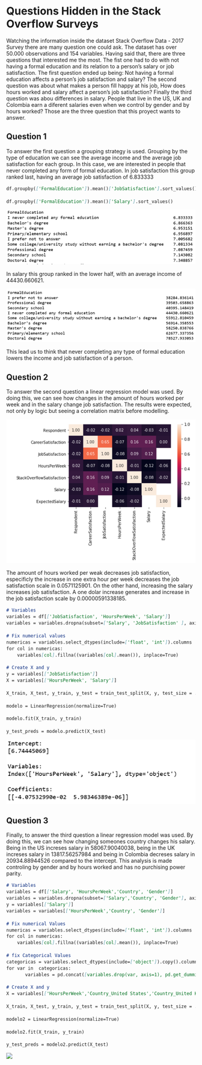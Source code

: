 # Questions Hidden in the Stack Overflow Surveys

Watching the information inside the dataset Stack Overflow Data - 2017 Survey there are many question one could ask. The dataset has over 50.000 observations and 154 variables. Having said that, there are three questions that interested me the most. The fist one had to do with not having a formal education and its relation to a person’s salary or job satisfaction. The first question ended up being: Not having a formal education affects a person’s job satisfaction and salary? The second question was about what makes a person fill happy at his job, How does hours worked and salary affect a person’s job satisfaction? Finally the third question was abou differences in salary. People that live in the US, UK and Colombia earn a diferent salaries even when we control by gender and by hours worked? Those are the three question that this proyect wants to answer.

## Question 1
To answer the first question a grouping strategy is used. Grouping by the type of education we can see the average income and the average job satisfaction for each group. In this case, we are interested in people that never completed any form of formal education. In job satisfaction this group ranked last, having an average job satisfaction of 6.833333

```markdown
df.groupby(['FormalEducation']).mean()['JobSatisfaction'].sort_values()

df.groupby(['FormalEducation']).mean()['Salary'].sort_values()
```

![](/Images/Imagen%201.PNG)

In salary this group ranked in the lower half, with an average income of 44430.660621.


![](/Images/imagen%202.PNG)

This lead us to think that never completing any type of formal education lowers the income and job satisfaction of a person.

## Question 2
To answer the second question a linear regression model was used. By doing this, we can see how changes in the amount of hours worked per week and in the salary change job satisfaction. The results were expected, not only by logic but seeing a correlation matrix before modelling.

![](/Images/imagen%203.PNG)

The amount of hours worked per weak decreases job satisfaction, especificly the increase in one extra hour per week decreases the job satisfaction scale in 0.0571125901. On the other hand, increasing the salary increases job satisfaction. A one dolar increase generates and increase in the job satisfaction scale by 0.00000591338185.

```markdown
# Variables
variables = df[['JobSatisfaction', 'HoursPerWeek', 'Salary']]
variables = variables.dropna(subset=['Salary', 'JobSatisfaction' ], axis=0)

# Fix numerical values
numericas = variables.select_dtypes(include=['float', 'int']).columns
for col in numericas:
    variables[col].fillna((variables[col].mean()), inplace=True)
        
# Create X and y
y = variables[['JobSatisfaction']]   
X = variables[['HoursPerWeek', 'Salary']]

X_train, X_test, y_train, y_test = train_test_split(X, y, test_size = .30, random_state=123)

modelo = LinearRegression(normalize=True) 

modelo.fit(X_train, y_train) 

y_test_preds = modelo.predict(X_test) 
```

![](/Images/Imagen%205.PNG)


## Question 3
Finally, to answer the third question a linear regression model was used. By doing this, we can see how changing someones country changes his salary. Being in the US increses salary in 58067.90040038, being in the UK increses salary in 13817.56257984 and being in Colombia decreses salary in 20934.88944526 compared to the intercept. This analysis is made controling by gender and by hours worked and has no purchising power parity.


```markdown
# Variables
variables = df[['Salary', 'HoursPerWeek','Country', 'Gender']]
variables = variables.dropna(subset=['Salary','Country', 'Gender'], axis=0)
y = variables[['Salary']]   
variables = variables[['HoursPerWeek','Country', 'Gender']]

# Fix numerical Values
numericas = variables.select_dtypes(include=['float', 'int']).columns
for col in numericas:
    variables[col].fillna((variables[col].mean()), inplace=True)

# fix Categorical Values    
categoricas = variables.select_dtypes(include=['object']).copy().columns
for var in  categoricas:
       variables = pd.concat([variables.drop(var, axis=1), pd.get_dummies(variables[var], prefix=var, prefix_sep='_', drop_first=True)], axis=1)
        
# Create X and y
X = variables[['HoursPerWeek','Country_United States','Country_United Kingdom', 'Country_Colombia', 'Gender_Male']]

X_train, X_test, y_train, y_test = train_test_split(X, y, test_size = .30, random_state=123)

modelo2 = LinearRegression(normalize=True) 

modelo2.fit(X_train, y_train) 

y_test_preds = modelo2.predict(X_test) 

```
![](/Imagen%206.PNG)
